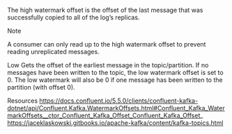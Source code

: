 The high watermark offset is the offset of the last message that was successfully copied to all of the log’s replicas.

Note

A consumer can only read up to the high watermark offset to prevent reading unreplicated messages.

Low
Gets the offset of the earliest message in the topic/partition. If no messages have been written to the topic, the low watermark offset is set to 0. The low watermark will also be 0 if one message has been written to the partition (with offset 0).


















Resources
https://docs.confluent.io/5.5.0/clients/confluent-kafka-dotnet/api/Confluent.Kafka.WatermarkOffsets.html#Confluent_Kafka_WatermarkOffsets__ctor_Confluent_Kafka_Offset_Confluent_Kafka_Offset_
https://jaceklaskowski.gitbooks.io/apache-kafka/content/kafka-topics.html






